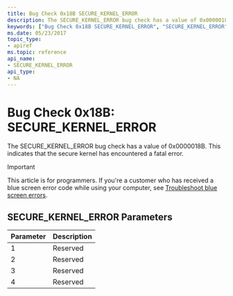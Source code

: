 ```yaml
---
title: Bug Check 0x18B SECURE_KERNEL_ERROR
description: The SECURE_KERNEL_ERROR bug check has a value of 0x0000018B. This indicates that the secure kernel has encountered a fatal error.
keywords: ["Bug Check 0x18B SECURE_KERNEL_ERROR", "SECURE_KERNEL_ERROR"]
ms.date: 05/23/2017
topic_type:
- apiref
ms.topic: reference
api_name:
- SECURE_KERNEL_ERROR
api_type:
- NA
---
```


# Bug Check 0x18B: SECURE\_KERNEL\_ERROR


The SECURE\_KERNEL\_ERROR bug check has a value of 0x0000018B. This indicates that the secure kernel has encountered a fatal error.

> [!IMPORTANT]
> This article is for programmers. If you're a customer who has received a blue screen error code while using your computer, see [Troubleshoot blue screen errors](https://www.windows.com/stopcode).


## SECURE\_KERNEL\_ERROR Parameters


| Parameter | Description |
|-----------|-------------|
| 1         | Reserved    |
| 2         | Reserved    |
| 3         | Reserved    |
| 4         | Reserved    |

 

 

 




